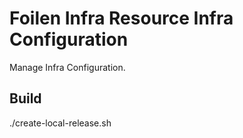 Foilen Infra Resource Infra Configuration
==============

Manage Infra Configuration.

Build
-----

./create-local-release.sh
